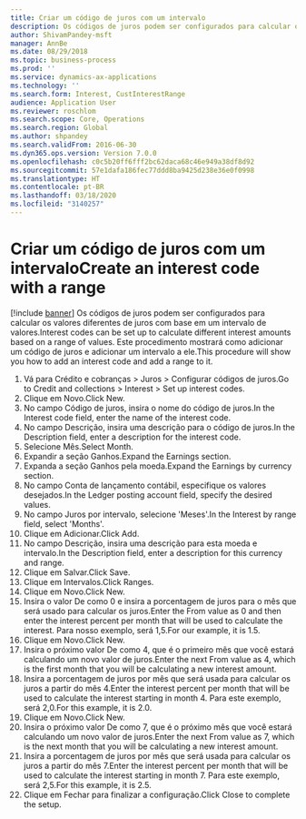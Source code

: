 ```yaml
---
title: Criar um código de juros com um intervalo
description: Os códigos de juros podem ser configurados para calcular os valores diferentes de juros com base em um intervalo de valores.
author: ShivamPandey-msft
manager: AnnBe
ms.date: 08/29/2018
ms.topic: business-process
ms.prod: ''
ms.service: dynamics-ax-applications
ms.technology: ''
ms.search.form: Interest, CustInterestRange
audience: Application User
ms.reviewer: roschlom
ms.search.scope: Core, Operations
ms.search.region: Global
ms.author: shpandey
ms.search.validFrom: 2016-06-30
ms.dyn365.ops.version: Version 7.0.0
ms.openlocfilehash: c0c5b20ff6fff2bc62daca68c46e949a38df8d92
ms.sourcegitcommit: 57e1dafa186fec77ddd8ba9425d238e36e0f0998
ms.translationtype: HT
ms.contentlocale: pt-BR
ms.lasthandoff: 03/18/2020
ms.locfileid: "3140257"
---
```

# <a name="create-an-interest-code-with-a-range"></a><span data-ttu-id="5d291-103">Criar um código de juros com um intervalo</span><span class="sxs-lookup"><span data-stu-id="5d291-103">Create an interest code with a range</span></span>

[!include [banner](../../includes/banner.md)]
<span data-ttu-id="5d291-104">Os códigos de juros podem ser configurados para calcular os valores diferentes de juros com base em um intervalo de valores.</span><span class="sxs-lookup"><span data-stu-id="5d291-104">Interest codes can be set up to calculate different interest amounts based on a range of values.</span></span> <span data-ttu-id="5d291-105">Este procedimento mostrará como adicionar um código de juros e adicionar um intervalo a ele.</span><span class="sxs-lookup"><span data-stu-id="5d291-105">This procedure will show you how to add an interest code and add a range to it.</span></span>

1. <span data-ttu-id="5d291-106">Vá para Crédito e cobranças > Juros > Configurar códigos de juros.</span><span class="sxs-lookup"><span data-stu-id="5d291-106">Go to Credit and collections > Interest > Set up interest codes.</span></span>
2. <span data-ttu-id="5d291-107">Clique em Novo.</span><span class="sxs-lookup"><span data-stu-id="5d291-107">Click New.</span></span>
3. <span data-ttu-id="5d291-108">No campo Código de juros, insira o nome do código de juros.</span><span class="sxs-lookup"><span data-stu-id="5d291-108">In the Interest code field, enter the name of the interest code.</span></span>
4. <span data-ttu-id="5d291-109">No campo Descrição, insira uma descrição para o código de juros.</span><span class="sxs-lookup"><span data-stu-id="5d291-109">In the Description field, enter a description for the interest code.</span></span>
5. <span data-ttu-id="5d291-110">Selecione Mês.</span><span class="sxs-lookup"><span data-stu-id="5d291-110">Select Month.</span></span>
6. <span data-ttu-id="5d291-111">Expandir a seção Ganhos.</span><span class="sxs-lookup"><span data-stu-id="5d291-111">Expand the Earnings section.</span></span>
7. <span data-ttu-id="5d291-112">Expanda a seção Ganhos pela moeda.</span><span class="sxs-lookup"><span data-stu-id="5d291-112">Expand the Earnings by currency section.</span></span>
8. <span data-ttu-id="5d291-113">No campo Conta de lançamento contábil, especifique os valores desejados.</span><span class="sxs-lookup"><span data-stu-id="5d291-113">In the Ledger posting account field, specify the desired values.</span></span>
9. <span data-ttu-id="5d291-114">No campo Juros por intervalo, selecione 'Meses'.</span><span class="sxs-lookup"><span data-stu-id="5d291-114">In the Interest by range field, select 'Months'.</span></span>
10. <span data-ttu-id="5d291-115">Clique em Adicionar.</span><span class="sxs-lookup"><span data-stu-id="5d291-115">Click Add.</span></span>
11. <span data-ttu-id="5d291-116">No campo Descrição, insira uma descrição para esta moeda e intervalo.</span><span class="sxs-lookup"><span data-stu-id="5d291-116">In the Description field, enter a description for this currency and range.</span></span>
12. <span data-ttu-id="5d291-117">Clique em Salvar.</span><span class="sxs-lookup"><span data-stu-id="5d291-117">Click Save.</span></span>
13. <span data-ttu-id="5d291-118">Clique em Intervalos.</span><span class="sxs-lookup"><span data-stu-id="5d291-118">Click Ranges.</span></span>
14. <span data-ttu-id="5d291-119">Clique em Novo.</span><span class="sxs-lookup"><span data-stu-id="5d291-119">Click New.</span></span>
15. <span data-ttu-id="5d291-120">Insira o valor De como 0 e insira a porcentagem de juros para o mês que será usado para calcular os juros.</span><span class="sxs-lookup"><span data-stu-id="5d291-120">Enter the From value as 0 and then enter the interest percent per month that will be used to calculate the interest.</span></span> <span data-ttu-id="5d291-121">Para nosso exemplo, será 1,5.</span><span class="sxs-lookup"><span data-stu-id="5d291-121">For our example, it is 1.5.</span></span>
16. <span data-ttu-id="5d291-122">Clique em Novo.</span><span class="sxs-lookup"><span data-stu-id="5d291-122">Click New.</span></span>
17. <span data-ttu-id="5d291-123">Insira o próximo valor De como 4, que é o primeiro mês que você estará calculando um novo valor de juros.</span><span class="sxs-lookup"><span data-stu-id="5d291-123">Enter the next From value as 4, which is the first month that you will be calculating a new interest amount.</span></span>
18. <span data-ttu-id="5d291-124">Insira a porcentagem de juros por mês que será usada para calcular os juros a partir do mês 4.</span><span class="sxs-lookup"><span data-stu-id="5d291-124">Enter the interest percent per month that will be used to calculate the interest starting in month 4.</span></span> <span data-ttu-id="5d291-125">Para este exemplo, será 2,0.</span><span class="sxs-lookup"><span data-stu-id="5d291-125">For this example, it is 2.0.</span></span>
19. <span data-ttu-id="5d291-126">Clique em Novo.</span><span class="sxs-lookup"><span data-stu-id="5d291-126">Click New.</span></span>
20. <span data-ttu-id="5d291-127">Insira o próximo valor De como 7, que é o próximo mês que você estará calculando um novo valor de juros.</span><span class="sxs-lookup"><span data-stu-id="5d291-127">Enter the next From value as 7, which is the next month that you will be calculating a new interest amount.</span></span>
21. <span data-ttu-id="5d291-128">Insira a porcentagem de juros por mês que será usada para calcular os juros a partir do mês 7.</span><span class="sxs-lookup"><span data-stu-id="5d291-128">Enter the interest percent per month that will be used to calculate the interest starting in month 7.</span></span> <span data-ttu-id="5d291-129">Para este exemplo, será 2,5.</span><span class="sxs-lookup"><span data-stu-id="5d291-129">For this example, it is 2.5.</span></span>
22. <span data-ttu-id="5d291-130">Clique em Fechar para finalizar a configuração.</span><span class="sxs-lookup"><span data-stu-id="5d291-130">Click Close to complete the setup.</span></span>

